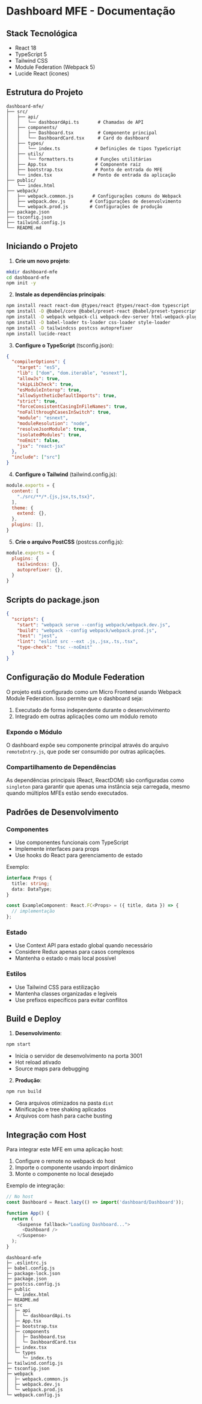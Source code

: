 # Dashboard MFE - Documentação

## Stack Tecnológica

- React 18
- TypeScript 5
- Tailwind CSS
- Module Federation (Webpack 5)
- Lucide React (ícones)

## Estrutura do Projeto

```
dashboard-mfe/
├── src/
│   ├── api/
│   │   └── dashboardApi.ts       # Chamadas de API
│   ├── components/
│   │   ├── Dashboard.tsx         # Componente principal
│   │   └── DashboardCard.tsx     # Card do dashboard
│   ├── types/
│   │   └── index.ts             # Definições de tipos TypeScript
│   ├── utils/
│   │   └── formatters.ts        # Funções utilitárias
│   ├── App.tsx                  # Componente raiz
│   ├── bootstrap.tsx            # Ponto de entrada do MFE
│   └── index.tsx               # Ponto de entrada da aplicação
├── public/
│   └── index.html
├── webpack/
│   ├── webpack.common.js       # Configurações comuns do Webpack
│   ├── webpack.dev.js         # Configurações de desenvolvimento
│   └── webpack.prod.js        # Configurações de produção
├── package.json
├── tsconfig.json
├── tailwind.config.js
└── README.md
```

## Iniciando o Projeto

1. **Crie um novo projeto**:
```bash
mkdir dashboard-mfe
cd dashboard-mfe
npm init -y
```

2. **Instale as dependências principais**:
```bash
npm install react react-dom @types/react @types/react-dom typescript
npm install -D @babel/core @babel/preset-react @babel/preset-typescript
npm install -D webpack webpack-cli webpack-dev-server html-webpack-plugin
npm install -D babel-loader ts-loader css-loader style-loader
npm install -D tailwindcss postcss autoprefixer
npm install lucide-react
```

3. **Configure o TypeScript** (tsconfig.json):
```json
{
  "compilerOptions": {
    "target": "es5",
    "lib": ["dom", "dom.iterable", "esnext"],
    "allowJs": true,
    "skipLibCheck": true,
    "esModuleInterop": true,
    "allowSyntheticDefaultImports": true,
    "strict": true,
    "forceConsistentCasingInFileNames": true,
    "noFallthroughCasesInSwitch": true,
    "module": "esnext",
    "moduleResolution": "node",
    "resolveJsonModule": true,
    "isolatedModules": true,
    "noEmit": false,
    "jsx": "react-jsx"
  },
  "include": ["src"]
}
```

4. **Configure o Tailwind** (tailwind.config.js):
```javascript
module.exports = {
  content: [
    "./src/**/*.{js,jsx,ts,tsx}",
  ],
  theme: {
    extend: {},
  },
  plugins: [],
}
```

5. **Crie o arquivo PostCSS** (postcss.config.js):
```javascript
module.exports = {
  plugins: {
    tailwindcss: {},
    autoprefixer: {},
  }
}
```

## Scripts do package.json

```json
{
  "scripts": {
    "start": "webpack serve --config webpack/webpack.dev.js",
    "build": "webpack --config webpack/webpack.prod.js",
    "test": "jest",
    "lint": "eslint src --ext .js,.jsx,.ts,.tsx",
    "type-check": "tsc --noEmit"
  }
}
```

## Configuração do Module Federation

O projeto está configurado como um Micro Frontend usando Webpack Module Federation. Isso permite que o dashboard seja:
1. Executado de forma independente durante o desenvolvimento
2. Integrado em outras aplicações como um módulo remoto

### Expondo o Módulo

O dashboard expõe seu componente principal através do arquivo `remoteEntry.js`, que pode ser consumido por outras aplicações.

### Compartilhamento de Dependências

As dependências principais (React, ReactDOM) são configuradas como `singleton` para garantir que apenas uma instância seja carregada, mesmo quando múltiplos MFEs estão sendo executados.

## Padrões de Desenvolvimento

### Componentes

- Use componentes funcionais com TypeScript
- Implemente interfaces para props
- Use hooks do React para gerenciamento de estado

Exemplo:
```typescript
interface Props {
  title: string;
  data: DataType;
}

const ExampleComponent: React.FC<Props> = ({ title, data }) => {
  // implementação
};
```

### Estado

- Use Context API para estado global quando necessário
- Considere Redux apenas para casos complexos
- Mantenha o estado o mais local possível

### Estilos

- Use Tailwind CSS para estilização
- Mantenha classes organizadas e legíveis
- Use prefixos específicos para evitar conflitos

## Build e Deploy

1. **Desenvolvimento**:
```bash
npm start
```
- Inicia o servidor de desenvolvimento na porta 3001
- Hot reload ativado
- Source maps para debugging

2. **Produção**:
```bash
npm run build
```
- Gera arquivos otimizados na pasta `dist`
- Minificação e tree shaking aplicados
- Arquivos com hash para cache busting

## Integração com Host

Para integrar este MFE em uma aplicação host:

1. Configure o remote no webpack do host
2. Importe o componente usando import dinâmico
3. Monte o componente no local desejado

Exemplo de integração:
```typescript
// No host
const Dashboard = React.lazy(() => import('dashboard/Dashboard'));

function App() {
  return (
    <Suspense fallback="Loading Dashboard...">
      <Dashboard />
    </Suspense>
  );
}
```
```
dashboard-mfe
├─ .eslintrc.js
├─ babel.config.js
├─ package-lock.json
├─ package.json
├─ postcss.config.js
├─ public
│  └─ index.html
├─ README.md
├─ src
│  ├─ api
│  │  └─ dashboardApi.ts
│  ├─ App.tsx
│  ├─ bootstrap.tsx
│  ├─ components
│  │  ├─ Dashboard.tsx
│  │  └─ DashboardCard.tsx
│  ├─ index.tsx
│  └─ types
│     └─ index.ts
├─ tailwind.config.js
├─ tsconfig.json
├─ webpack
│  ├─ webpack.common.js
│  ├─ webpack.dev.js
│  └─ webpack.prod.js
└─ webpack.config.js

```